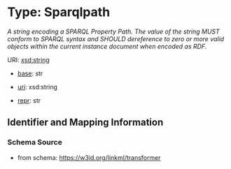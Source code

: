# Type: Sparqlpath




_A string encoding a SPARQL Property Path. The value of the string MUST conform to SPARQL syntax and SHOULD dereference to zero or more valid objects within the current instance document when encoded as RDF._



URI: [xsd:string](http://www.w3.org/2001/XMLSchema#string)

* [base](https://w3id.org/linkml/base): str

* [uri](https://w3id.org/linkml/uri): xsd:string

* [repr](https://w3id.org/linkml/repr): str








## Identifier and Mapping Information







### Schema Source


* from schema: https://w3id.org/linkml/transformer



